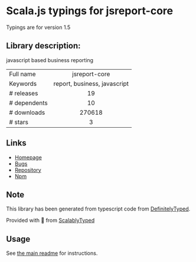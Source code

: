
# Scala.js typings for jsreport-core

Typings are for version 1.5

## Library description:
javascript based business reporting

|                    |                 |
| ------------------ | :-------------: |
| Full name          | jsreport-core |
| Keywords           | report, business, javascript |
| # releases         | 19 |
| # dependents       | 10 |
| # downloads        | 270618 |
| # stars            | 3 |

## Links
- [Homepage](http://jsreport.net)
- [Bugs](https://github.com/jsreport/jsreport-core/issues)
- [Repository](https://github.com/jsreport/jsreport-core)
- [Npm](https://www.npmjs.com/package/jsreport-core)
    


## Note
This library has been generated from typescript code from [DefinitelyTyped](https://definitelytyped.org).

Provided with :purple_heart: from [ScalablyTyped](https://github.com/oyvindberg/ScalablyTyped)

## Usage
See [the main readme](../../readme.md) for instructions.


